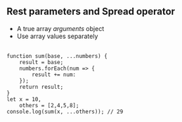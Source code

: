 ##  Rest parameters and Spread operator

* A true array _arguments_ object
* Use array values separately

<pre>
	<code data-trim>
function sum(base, ...numbers) {
	result = base;
	numbers.forEach(num => {
		result += num:
	});
	return result;
}
let x = 10,
	others = [2,4,5,8];
console.log(sum(x, ...others)); // 29
	</code>
</pre>